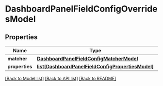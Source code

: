 # DashboardPanelFieldConfigOverridesModel

## Properties
Name | Type | Description | Notes
------------ | ------------- | ------------- | -------------
**matcher** | [**DashboardPanelFieldConfigMatcherModel**](DashboardPanelFieldConfigMatcherModel.md) |  | 
**properties** | [**list[DashboardPanelFieldConfigPropertiesModel]**](DashboardPanelFieldConfigPropertiesModel.md) |  | 

[[Back to Model list]](../README.md#documentation-for-models) [[Back to API list]](../README.md#documentation-for-api-endpoints) [[Back to README]](../README.md)


